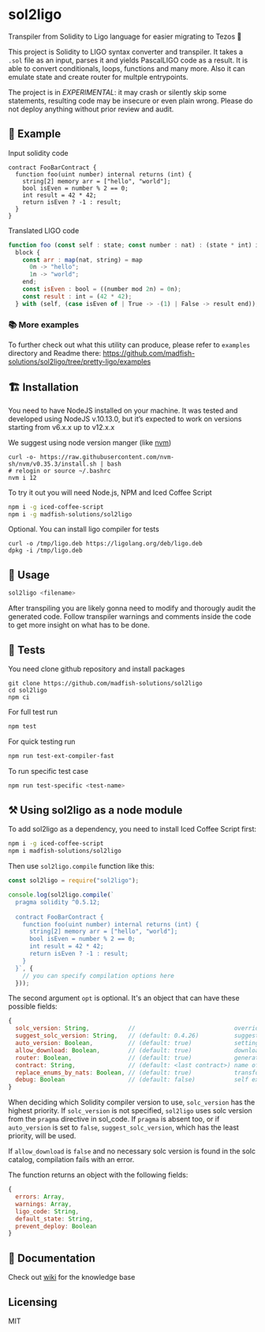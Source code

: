 # sol2ligo

Transpiler from Solidity to Ligo language for easier migrating to Tezos 🚀️

This project is Solidity to LIGO syntax converter and transpiler. It takes a `.sol` file as an input, parses it and yields PascalLIGO code as a result.
It is able to convert conditionals, loops, functions and many more. Also it can emulate state and create router for multple entrypoints.

The project is in _EXPERIMENTAL_: it may crash or silently skip some statements, resulting code may be insecure or even plain wrong. Please do not deploy anything without prior review and audit.

## 📖️ Example
Input solidity code

```solidity
contract FooBarContract {
  function foo(uint number) internal returns (int) {
    string[2] memory arr = ["hello", "world"];
    bool isEven = number % 2 == 0;
    int result = 42 * 42;
    return isEven ? -1 : result;
  }
}
```

Translated LIGO code
```js
function foo (const self : state; const number : nat) : (state * int) is
  block {
    const arr : map(nat, string) = map
      0n -> "hello";
      1n -> "world";
    end;
    const isEven : bool = ((number mod 2n) = 0n);
    const result : int = (42 * 42);
  } with (self, (case isEven of | True -> -(1) | False -> result end));
```

### 📚️ More examples 
To further check out what this utility can produce, please refer to `examples` directory and Readme there:
https://github.com/madfish-solutions/sol2ligo/tree/pretty-ligo/examples


## 🏗️ Installation
You need to have NodeJS installed on your machine.
It was tested and developed using NodeJS v.10.13.0, but it’s expected to work on versions starting from v6.x.x up to v12.x.x

We suggest using node version manger (like [nvm](https://github.com/nvm-sh/nvm))
```
curl -o- https://raw.githubusercontent.com/nvm-sh/nvm/v0.35.3/install.sh | bash
# relogin or source ~/.bashrc
nvm i 12
```

To try it out you will need Node.js, NPM and Iced Coffee Script

```sh
npm i -g iced-coffee-script
npm i -g madfish-solutions/sol2ligo
```

Optional. You can install ligo compiler for tests

```
curl -o /tmp/ligo.deb https://ligolang.org/deb/ligo.deb
dpkg -i /tmp/ligo.deb
```

## 🌈️ Usage

```sh
sol2ligo <filename>
```

After transpiling you are likely gonna need to modify and thorougly audit the generated code. Follow transpiler warnings and comments inside the code to get more insight on what has to be done.

## 🏥️ Tests
You need clone github repository and install packages
```
git clone https://github.com/madfish-solutions/sol2ligo
cd sol2ligo
npm ci
```

For full test run
```sh
npm test 
```

For quick testing run
```sh
npm run test-ext-compiler-fast
```

To run specific test case
```sh
npm run test-specific <test-name>
```

## ⚒ Using sol2ligo as a node module

To add sol2ligo as a dependency, you need to install Iced Coffee Script first:
```sh
npm i -g iced-coffee-script
npm i madfish-solutions/sol2ligo
```
Then use `sol2ligo.compile` function like this:
```javascript
const sol2ligo = require("sol2ligo");

console.log(sol2ligo.compile(`
  pragma solidity ^0.5.12;
  
  contract FooBarContract {
    function foo(uint number) internal returns (int) {
      string[2] memory arr = ["hello", "world"];
      bool isEven = number % 2 == 0;
      int result = 42 * 42;
      return isEven ? -1 : result;
    }
  }`, {
    // you can specify compilation options here
  }));
```
The second argument `opt` is optional. It's an object that can have these possible fields:
```javascript
{
  solc_version: String,           //                            override solc version specified in pragma
  suggest_solc_version: String,   // (default: 0.4.26)          suggested solc version if pragma is not specified
  auto_version: Boolean,          // (default: true)            setting this to false disables reading solc version from pragma
  allow_download: Boolean,        // (default: true)            download solc catalog
  router: Boolean,                // (default: true)            generate router
  contract: String,               // (default: <last contract>) name of contract to generate router for
  replace_enums_by_nats: Boolean, // (default: true)            transform enums to number constants
  debug: Boolean                  // (default: false)           self explanatory
}
```
When deciding which Solidity compiler version to use, `solc_version` has the highest priority. If `solc_version` is not specified, `sol2ligo` uses solc version from the `pragma` directive in sol_code. If `pragma` is absent too, or if `auto_version` is set to `false`, `suggest_solc_version`, which has the least priority, will be used.

If `allow_download` is `false` and no necessary solc version is found in the solc catalog, compilation fails with an error.

The function returns an object with the following fields:
```javascript
{
  errors: Array,
  warnings: Array,
  ligo_code: String,
  default_state: String,
  prevent_deploy: Boolean
}
```

## 📑️ Documentation
Check out [wiki](https://github.com/madfish-solutions/sol2ligo/wiki) for the knowledge base

## Licensing
MIT
